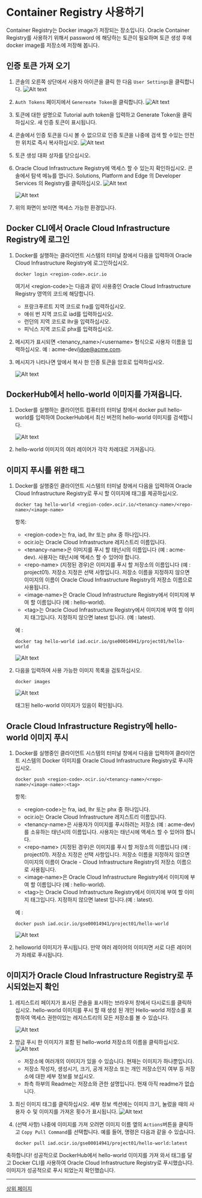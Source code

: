 # Container Registry 사용하기

Container Registry는 Docker image가 저장되는 장소입니다.
Oracle Container Registry를 사용하기 위해서 password 에 해당하는 토큰이 필요하며 토큰 생성 후에 docker image를 저장소에 저장해 봅니다.

## 인증 토큰 가져 오기

1. 콘솔의 오른쪽 상단에서 사용자 아이콘을 클릭 한 다음 `User Settings`을 클릭합니다.
    ![Alt text](https://monosnap.com/image/eoOorBQDsnuacQFwZJUW0PDFrg6clk.png)
1. `Auth Tokens` 페이지에서 `Genereate Token`을 클릭합니다.
    ![Alt text](https://monosnap.com/image/cUgcfFDBX4Vr7jyAmR36K3qvft3HPr.png)
1. 토큰에 대한 설명으로 Tutorial auth token을 입력하고 Generate Token을 클릭하십시오. 새 인증 토큰이 표시됩니다.
1. 콘솔에서 인증 토큰을 다시 볼 수 없으므로 인증 토큰을 나중에 검색 할 수있는 안전한 위치로 즉시 복사하십시오.
    ![Alt text](https://monosnap.com/image/408nqJHx6XMvqLk5ESH6bRgFdjNYQX.png)
1. 토큰 생성 대화 상자를 닫으십시오.
1. Oracle Cloud Infrastructure Registry에 액세스 할 수 있는지 확인하십시오. 콘솔에서 탐색 메뉴를 엽니다. Solutions, Platform and Edge 의 Developer Services 의 Registry를 클릭하십시오.
    ![Alt text](https://monosnap.com/image/XvqxqjRFZIlS62YkwXUpR57d0JiIt1.png)

    ![Alt text](https://monosnap.com/image/kSOmCKx6iwGiMFxsS3YJru99b4IaUP.png)

1. 위의 화면이 보이면 액세스 가능한 환경입니다.

## Docker CLI에서 Oracle Cloud Infrastructure Registry에 로그인
1. Docker를 실행하는 클라이언트 시스템의 터미널 창에서 다음을 입력하여 Oracle Cloud Infrastructure Registry에 로그인하십시오.
    ~~~
    docker login <region-code>.ocir.io
    ~~~

    여기서 \<region-code>는 다음과 같이 사용중인 Oracle Cloud Infrastructure Registry 영역의 코드에 해당합니다.

    - 프랑크푸르트 지역 코드로 fra를 입력하십시오.
    - 애쉬 번 지역 코드로 iad를 입력하십시오.
    - 런던의 지역 코드로 lhr을 입력하십시오.
    - 피닉스 지역 코드로 phx를 입력하십시오.

1. 메시지가 표시되면 \<tenancy_name>/\<username> 형식으로 사용자 이름을 입력하십시오. 예 : acme-dev/jdoe@acme.com.
1. 메시지가 나타나면 앞에서 복사 한 인증 토큰을 암호로 입력하십시오.

    ![Alt text](https://monosnap.com/image/ToTNsH8a0sCicdLUHXeFjdT9rHNPoV.png)

## DockerHub에서 hello-world 이미지를 가져옵니다.

1. Docker를 실행하는 클라이언트 컴퓨터의 터미널 창에서 docker pull hello-world를 입력하여 DockerHub에서 최신 버전의 hello-world 이미지를 검색합니다.

    ![Alt text](https://monosnap.com/image/gYNTTr00ZaVaYbfFgcZ9pIvyWPfIB7.png)

1. hello-world 이미지의 여러 레이어가 각각 차례대로 가져옵니다.


## 이미지 푸시를 위한 태그
1. Docker를 실행중인 클라이언트 시스템의 터미널 창에서 다음을 입력하여 Oracle Cloud Infrastructure Registry로 푸시 할 이미지에 태그를 제공하십시오.
    ~~~
    docker tag hello-world <region-code>.ocir.io/<tenancy-name>/<repo-name>/<image-name>
    ~~~
    항목:
    - \<region-code>는 fra, iad, lhr 또는 phx 중 하나입니다.
    - ocir.io는 Oracle Cloud Infrastructure 레지스트리 이름입니다.
    - \<tenancy-name>은 이미지를 푸시 할 태넌시의 이름입니다 (예 : acme-dev). 사용자는 태넌시에 액세스 할 수 있어야 합니다.
    - \<repo-name> (지정된 경우)은 이미지를 푸시 할 저장소의 이름입니다 (예 : project01). 저장소 지정은 선택 사항입니다. 저장소 이름을 지정하지 않으면 이미지의 이름이 Oracle Cloud Infrastructure Registry의 저장소 이름으로 사용됩니다.
    - \<image-name>은 Oracle Cloud Infrastructure Registry에서 이미지에 부여 할 이름입니다 (예 : hello-world).
    - \<tag>는 Oracle Cloud Infrastructure Registry에서 이미지에 부여 할 이미지 태그입니다. 지정하지 않으면 latest 입니다. (예 : latest).
    
    예 :
    ~~~
    docker tag hello-world iad.ocir.io/gse00014941/project01/hello-world
    ~~~

    ![Alt text](https://monosnap.com/image/9UQcccmn2MOR1L1sUVV06dgSzcsh3h.png)

1. 다음을 입력하여 사용 가능한 이미지 목록을 검토하십시오.
    ~~~
    docker images
    ~~~

    ![Alt text](https://monosnap.com/image/3vo0gNorZqs3XByFbk5tADWpTw4r00.png)

    태그된 hello-world 이미지가 있음이 확인됩니다.    
    
## Oracle Cloud Infrastructure Registry에 hello-world 이미지 푸시

1. Docker를 실행중인 클라이언트 시스템의 터미널 창에서 다음을 입력하여 클라이언트 시스템의 Docker 이미지를 Oracle Cloud Infrastructure Registry로 푸시하십시오.
    ~~~
    docker push <region-code>.ocir.io/<tenancy-name>/<repo-name>/<image-name>:<tag>
    ~~~

    항목:
    - \<region-code>는 fra, iad, lhr 또는 phx 중 하나입니다.
    - ocir.io는 Oracle Cloud Infrastructure 레지스트리 이름입니다.
    - \<tenancy-name>은 사용자가 이미지를 푸시하려는 저장소 (예 : acme-dev)를 소유하는 태넌시의 이름입니다. 사용자는 태넌시에 액세스 할 수 있어야 합니다.
    - \<repo-name> (지정된 경우)은 이미지를 푸시 할 저장소의 이름입니다 (예 : project01). 저장소 지정은 선택 사항입니다. 저장소 이름을 지정하지 않으면 이미지의 이름이 Oracle - Cloud Infrastructure Registry의 저장소 이름으로 사용됩니다.
    - \<image-name>은 Oracle Cloud Infrastructure Registry에서 이미지에 부여 할 이름입니다 (예 : hello-world).
    - \<tag>는 Oracle Cloud Infrastructure Registry에서 이미지에 부여 할 이미지 태그입니다. 지정하지 않으면 latest 입니다.(예 : latest).
    
    예 :
    ~~~
    docker push iad.ocir.io/gse00014941/project01/hello-world
    ~~~

    ![Alt text](https://monosnap.com/image/8lWsmVytbauUKPAf3kwxwhXgOzisrP.png)

1. helloworld 이미지가 푸시됩니다. 만약 여러 레이어의 이미지면 서로 다른 레이어가 차례로 푸시됩니다.

## 이미지가 Oracle Cloud Infrastructure Registry로 푸시되었는지 확인

1. 레지스트리 페이지가 표시된 콘솔을 표시하는 브라우저 창에서 다시로드를 클릭하십시오. hello-world 이미지를 푸시 할 때 생성 된 개인 Hello-world 저장소를 포함하여 액세스 권한이있는 레지스트리의 모든 저장소를 볼 수 있습니다.

    ![Alt text](https://monosnap.com/image/kIkdkGRSH2EodnbROhuEqE5qsyW2Xq.png)

1. 방금 푸시 한 이미지가 포함 된 hello-world 저장소의 이름을 클릭하십시오.
    ![Alt text](https://monosnap.com/image/iNhyr01DEkJMb3JF0NXrnZ44eThDw1.png)
    - 저장소에 여러개의 이미지가 있을 수 있습니다. 현재는 이미지가 하나뿐입니다.
    - 저장소 작성자, 생성시기, 크기, 공개 저장소 또는 개인 저장소인지 여부 등 저장소에 대한 세부 정보를 보십시오.
    - 좌측 하부의 Readme는 저장소와 관한 설명입니다. 현재 아직 readme가 없습니다.

1. 최신 이미지 태그를 클릭하십시오. 세부 정보 섹션에는 이미지 크기, 눌렀을 때의 사용자 수 및 이미지를 가져온 횟수가 표시됩니다.
    ![Alt text](https://monosnap.com/image/AHlYKGuOEN3NY8zuKJJTsxKJBTVFYa.png)

1. (선택 사항) 나중에 이미지를 가져 오려면 이미지 이름 옆의 `Actions`버튼을 클릭하고 `Copy Pull Command`를 선택합니다. 예를 들어, 명령은 다음과 같을 수 있습니다.
    ~~~
    docker pull iad.ocir.io/gse00014941/project01/hello-world:latest
    ~~~



축하합니다! 
성공적으로 DockerHub에서 hello-world 이미지를 가져 와서 태그를 달고 Docker CLI를 사용하여 Oracle Cloud Infrastructure Registry로 푸시했습니다. 이미지가 성공적으로 푸시 되었는지 확인했습니다.

---
[상위 페이지](https://github.com/OracleCloudKr/OKE-Workshop/)